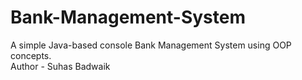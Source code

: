# Bank-Management-System
A simple Java-based console Bank Management System using OOP concepts.<br>
Author - Suhas Badwaik
